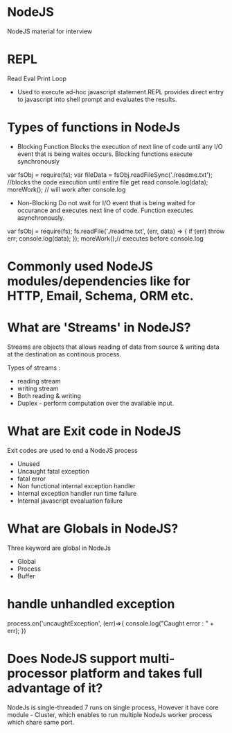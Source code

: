 # NodeJS
NodeJS material for interview

# REPL
Read Eval Print Loop
* Used to execute ad-hoc javascript statement.REPL provides direct entry to javascript into shell prompt and evaluates the results.

# Types of functions in NodeJs
* Blocking Function
Blocks the execution of next line of code until any I/O event that is being waites occurs.
Blocking functions execute synchronously

var fsObj = require(fs);
var fileData = fsObj.readFileSync('./readme.txt'); //blocks the code execution until entire file get read
console.log(data);
moreWork(); // will work after console.log

* Non-Blocking
Do not wait for I/O event that is being waited for occurance and executes next line of code.
Function executes asynchronously.

var fsObj = require(fs);
fs.readFile('./readme.txt', (err, data) => {
if (err) throw err;
console.log(data);
});
moreWork();// executes before console.log

# Commonly used NodeJS modules/dependencies like for HTTP, Email, Schema, ORM etc.

# What are 'Streams' in NodeJS?
Streams are objects that allows reading of data from source & writing data at the destination as continous process.

Types of streams :
* reading stream
* writing stream
* Both reading & writing
* Duplex - perform computation over the available input.

# What are Exit code in NodeJS
Exit codes are used to end a NodeJS process

* Unused
* Uncaught fatal exception
* fatal error
* Non functional internal exception handler
* Internal exception handler run time failure
* Internal javascript evealuation failure

# What are Globals in NodeJS?
Three keyword are global in NodeJs
* Global
* Process
* Buffer

# handle unhandled exception
process.on('uncaughtException', (err)=>{
console.log("Caught error : " + err);
})

# Does NodeJS support multi-processor platform and takes full advantage of it?
NodeJs is single-threaded 7 runs on single process, However it have core module - Cluster, which enables to run multiple NodeJs worker process which share same port.
